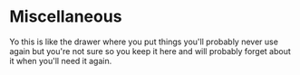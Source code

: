 # Miscellaneous
Yo this is like the drawer where you put things you'll probably never use again but you're not sure so you keep it here and will probably forget about it when you'll need it again.

